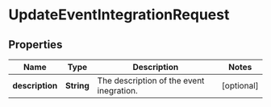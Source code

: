 

# UpdateEventIntegrationRequest


## Properties

| Name | Type | Description | Notes |
|------------ | ------------- | ------------- | -------------|
|**description** | **String** | The description of the event inegration. |  [optional] |



